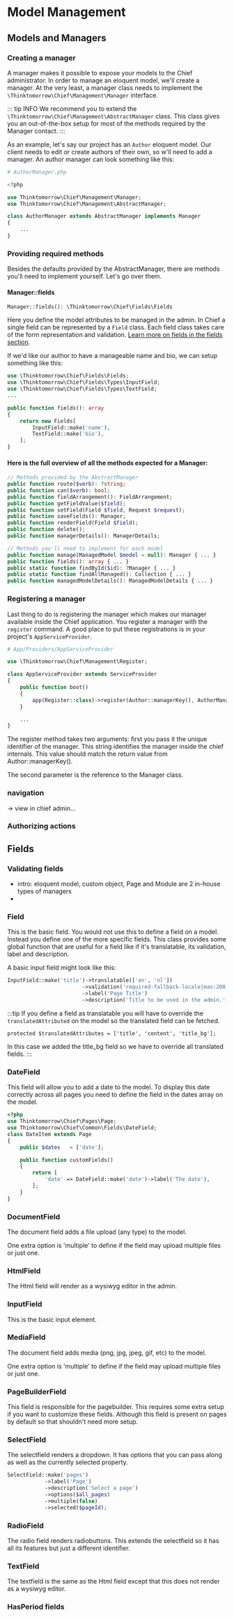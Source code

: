 # Model Management

## Models and Managers

### Creating a manager
A manager makes it possible to expose your models to the Chief administrator. In order to manage an eloquent model, we'll create a manager.
At the very least, a manager class needs to implement the `\Thinktomorrow\Chief\Management\Manager` interface.

::: tip INFO
We recommend you to extend the `\Thinktomorrow\Chief\Management\AbstractManager` class.
This class gives you an out-of-the-box setup for most of the methods required by the Manager contact.
:::

As an example, let's say our project has an `Author` eloquent model. Our client needs to edit or create authors of their own, so w'll need to add a manager.
An author manager can look something like this:

```php
# AuthorManager.php

<?php

use Thinktomorrow\Chief\Management\Manager;
use Thinktomorrow\Chief\Management\AbstractManager;

class AuthorManager extends AbstractManager implements Manager
{
    ...
}
```

### Providing required methods
Besides the defaults provided by the AbstractManager,  there are methods you'll need to implement yourself. Let's go over them.

#### Manager::fields
`Manager::fields(): \Thinktomorrow\Chief\Fields\Fields`

Here you define the model attributes to be managed in the admin. In Chief a single field can be represented by a `Field` class.
Each field class takes care of the form representation and validation.
[Learn more on fields in the fields section](#fields).

If we'd like our author to have a manageable name and bio, we can setup something like this:

```php
use \Thinktomorrow\Chief\Fields\Fields;
use \Thinktomorrow\Chief\Fields\Types\InputField;
use \Thinktomorrow\Chief\Fields\Types\TextField;
...

public function fields(): array
{
    return new Fields[
        InputField::make('name'),
        TextField::make('bio'),
    ];
}
```

#### Here is the full overview of all the methods expected for a Manager:
```php
// Methods provided by the AbstractManager
public function route($verb): ?string;
public function can($verb): bool;
public function fieldArrangement(): FieldArrangement;
public function getFieldValue($field);
public function setField(Field $field, Request $request);
public function saveFields(): Manager;
public function renderField(Field $field);
public function delete();
public function managerDetails(): ManagerDetails;

// Methods you'll need to implement for each model
public function manage(ManagedModel $model = null): Manager { ... }
public function fields(): array { ... }
public static function findById($id): ?Manager { ... }
public static function findAllManaged(): Collection { ... }
public function managedModelDetails(): ManagedModelDetails { ... }
```


### Registering a manager
Last thing to do is registering the manager which makes our manager available inside the Chief application.
You register a manager with the `register` command. A good place to put these registrations is in your project's `AppServiceProvider`.
```php
# App/Providers/AppServiceProvider

use \Thinktomorrow\Chief\Management\Register;

class AppServiceProvider extends ServiceProvider
{
    public function boot()
    {
        app(Register::class)->register(Author::managerKey(), AuthorManager::class);
    }

    ...
}
```
The register method takes two arguments: first you pass it the unique identifier of the manager. This string identifies the manager inside the chief internals.
This value should match the return value from Author::managerKey().

The second parameter is the reference to the Manager class.

### navigation
-> view in chief admin...

### Authorizing actions

## Fields

### Validating fields

- intro: eloquent model, custom object, Page and Module are 2 in-house types of managers
-

### Field

This is the basic field. You would not use this to define a field on a model.
Instead you define one of the more specific fields.
This class provides some global function that are useful for a field like if it's translatable, its validation, label and description.

A basic input field might look like this:

```php
InputField::make('title')->translatable(['en', 'nl'])
                        ->validation('required-fallback-locale|max:200')
                        ->label('Page Title')
                        ->description('Title to be used in the admin.'),
```

:::tip 
If you define a field as translatable you will have to override the `translatedAttributed` on the model so the translated field can be fetched.
```
protected $translatedAttributes = ['title', 'content', 'title_bg'];
```
In this case we added the title_bg field so we have to override all translated fields.
:::

### DateField

This field will allow you to add a date to the model.
To display this date correctly across all pages you need to define the field in the dates array on the model.

```php
<?php
use Thinktomorrow\Chief\Pages\Page;
use Thinktomorrow\Chief\Common\Fields\DateField;
class DateItem extends Page
{
    public $dates   = ['date'];

    public function customFields()
    {
        return [
            'date' => DateField::make('date')->label('The date'),
        ];
    }
}

```

### DocumentField

The document field adds a file upload (any type) to the model.

One extra option is 'multiple' to define if the field may upload multiple files or just one.

### HtmlField

The Html field will render as a wysiwyg editor in the admin.

### InputField

This is the basic input element.

### MediaField

The document field adds media (png, jpg, jpeg, gif, etc) to the model.

One extra option is 'multiple' to define if the field may upload multiple files or just one.

### PageBuilderField

This field is responsible for the pagebuilder. This requires some extra setup if you want to customize these fields.
Although this field is present on pages by default so that shouldn't need more setup.

### SelectField

The selectfield renders a dropdown. It has options that you can pass along as well as the currently selected property.

```php
SelectField::make('pages')
            ->label('Page')
            ->description('Select a page')
            ->options($all_pages)
            ->multiple(false)
            ->selected($pageId);
```

### RadioField

The radio field renders radiobuttons. This extends the selectfield so it has all its features but just a different identifier.

### TextField

The textfield is the same as the Html field except that this does not render as a wysiwyg editor.

### HasPeriod fields
